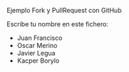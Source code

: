Ejemplo Fork y PullRequest con GitHub

Escribe tu nombre en este fichero:






- Juan Francisco
- Oscar Merino
- Javier Legua
- Kacper Borylo

